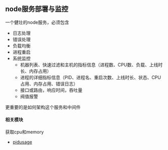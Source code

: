## node服务部署与监控

一个健壮的node服务，必须包含

- 日志处理
- 错误处理
- 负载均衡
- 进程重启
- 系统监控
    - 机器列表、快速过滤和主机的指标信息（进程数、CPU数、负载、上线时长、内存占用）
    - 进程的详细指标信息（PID、进程名、重启次数、上线时长、状态、CPU占用、内存占用、错误日志）
    - 接口或路由，响应时间，吞吐量
    - 阀值报警

更重要的是如何架构这个服务和中间件

#### 相关模块

获取cpu和memory
- [pidusage](https://github.com/soyuka/pidusage)

